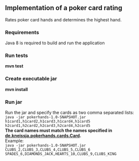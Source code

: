 ## Implementation of a poker card rating

Rates poker card hands and determines the highest hand.

### Requirements
Java 8 is required to build and run the application

### Run tests 
**mvn test**

### Create executable jar 
**mvn install**

### Run jar 
Run the jar and specify the cards as two comma separated lists:
<br>
`java -jar pokerhands-1.0-SNAPSHOT.jar h1card1,h1card2,h1card3,h1card4,h1card5 h2card1,h2card2,h2card3,h2card4,h2card5` 
<br>
**The card names must match the names specified in [de.kneissja.pokerhands.cards.Card](src/main/java/de/kneissja/pokerhands/cards/Card.java).**
<br>
Example:
<br>`java -jar pokerhands-1.0-SNAPSHOT.jar CLUBS_2,CLUBS_3,CLUBS_4,CLUBS_5,CLUBS_6 SPADES_6,DIAMONDS_JACK,HEARTS_10,CLUBS_9,CLUBS_KING`